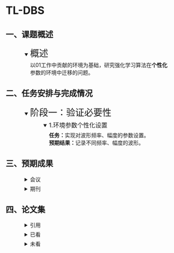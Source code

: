 # TL-DBS

## 一、课题概述



<details open>
<style>
    p {margin:5px 15px}
    details {margin:5px 50px}
</style>
    <summary><font size=5>概述</font></summary>
	<p>以01工作中贡献的环境为基础，研究强化学习算法在<strong>个性化</strong>参数的环境中迁移的问题。</p>  
</details>






## 二、任务安排与完成情况

<details open>	
    <summary><font size=5>阶段一：验证必要性</font></summary>
    <details open>
    <summary><font size=3>1.环境参数个性化设置</font></summary>
	<p>
		<strong>任务：</strong>实现对波形频率、幅度的参数设置。<br>
		<strong>预期结果：</strong>记录不同频率、幅度的波形。
	</p>
    </details>  
</details>




## 三、预期成果
<details>
	<summary>会议</summary>
</details>

<details>
	<summary>期刊</summary>
</details>

## 四、论文集

<details>
	<summary>引用</summary>
		<details>
			<summary>01-Reinforcement Learning Framework for Deep Brain Stimulation Study</summary>
		</details>
</details>

<details>
	<summary>已看</summary>
</details>

<details>
	<summary>未看</summary>
</details>
